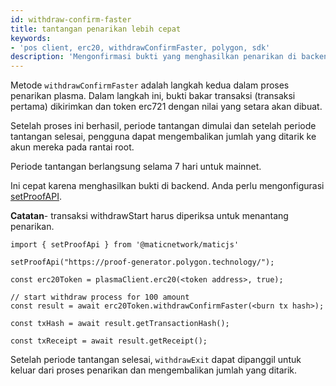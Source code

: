 ```yaml
---
id: withdraw-confirm-faster
title: tantangan penarikan lebih cepat
keywords:
- 'pos client, erc20, withdrawConfirmFaster, polygon, sdk'
description: 'Mengonfirmasi bukti yang menghasilkan penarikan di backend.'
---
```


Metode `withdrawConfirmFaster` adalah langkah kedua dalam proses penarikan plasma. Dalam langkah ini, bukti bakar transaksi (transaksi pertama) dikirimkan dan token erc721 dengan nilai yang setara akan dibuat.

Setelah proses ini berhasil, periode tantangan dimulai dan setelah periode tantangan selesai, pengguna dapat mengembalikan jumlah yang ditarik ke akun mereka pada rantai root.

Periode tantangan berlangsung selama 7 hari untuk mainnet.

Ini cepat karena menghasilkan bukti di backend. Anda perlu mengonfigurasi [setProofAPI](/docs/develop/ethereum-polygon/matic-js/set-proof-api).

**Catatan**- transaksi withdrawStart harus diperiksa untuk menantang penarikan.

```
import { setProofApi } from '@maticnetwork/maticjs'

setProofApi("https://proof-generator.polygon.technology/");

const erc20Token = plasmaClient.erc20(<token address>, true);

// start withdraw process for 100 amount
const result = await erc20Token.withdrawConfirmFaster(<burn tx hash>);

const txHash = await result.getTransactionHash();

const txReceipt = await result.getReceipt();

```

Setelah periode tantangan selesai, `withdrawExit` dapat dipanggil untuk keluar dari proses penarikan dan mengembalikan jumlah yang ditarik.
